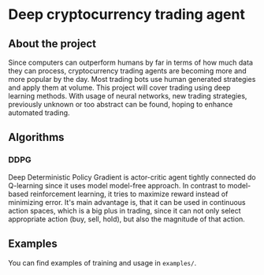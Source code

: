 # Deep cryptocurrency trading agent

## About the project

Since computers can outperform humans by far in terms of how much data they can process, cryptocurrency trading agents are becoming more and more popular by the day. Most trading bots use human generated strategies and apply them at volume. This project will cover trading using deep learning methods. With usage of neural networks, new trading strategies, previously unknown or too abstract can be found, hoping to enhance automated trading.

## Algorithms

### DDPG

Deep Deterministic Policy Gradient is actor-critic agent tightly connected do Q-learning since it uses model model-free approach. In contrast to model-based reinforcement learning, it tries to maximize reward instead of minimizing error. It's main advantage is, that it can be used in continuous action spaces, which is a big plus in trading, since it can not only select appropriate action (buy, sell, hold), but also the magnitude of that action. 

## Examples

You can find examples of training and usage in `examples/`.
